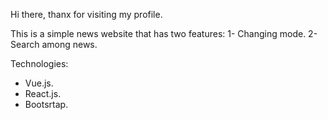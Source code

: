 Hi there, thanx for visiting my profile.

This is a simple news website that has two features:
1- Changing mode.
2- Search among news.

Technologies:
- Vue.js.
- React.js.
- Bootsrtap.
